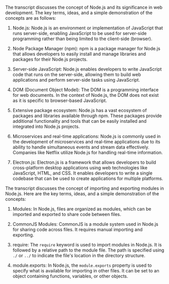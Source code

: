 The transcript discusses the concept of Node.js and its significance in web development. The key terms, ideas, and a simple demonstration of the concepts are as follows:

1. Node.js: Node.js is an environment or implementation of JavaScript that runs server-side, enabling JavaScript to be used for server-side programming rather than being limited to the client-side (browser).

2. Node Package Manager (npm): npm is a package manager for Node.js that allows developers to easily install and manage libraries and packages for their Node.js projects.

3. Server-side JavaScript: Node.js enables developers to write JavaScript code that runs on the server-side, allowing them to build web applications and perform server-side tasks using JavaScript.

4. DOM (Document Object Model): The DOM is a programming interface for web documents. In the context of Node.js, the DOM does not exist as it is specific to browser-based JavaScript.

5. Extensive package ecosystem: Node.js has a vast ecosystem of packages and libraries available through npm. These packages provide additional functionality and tools that can be easily installed and integrated into Node.js projects.

6. Microservices and real-time applications: Node.js is commonly used in the development of microservices and real-time applications due to its ability to handle simultaneous events and stream data effectively. Companies like Netflix utilize Node.js for handling real-time information.

7. Electron.js: Electron.js is a framework that allows developers to build cross-platform desktop applications using web technologies like JavaScript, HTML, and CSS. It enables developers to write a single codebase that can be used to create applications for multiple platforms.




The transcript discusses the concept of importing and exporting modules in Node.js. Here are the key terms, ideas, and a simple demonstration of the concepts:

1. Modules: In Node.js, files are organized as modules, which can be imported and exported to share code between files.

2. CommonJS Modules: CommonJS is a module system used in Node.js for sharing code across files. It requires manual importing and exporting.

3. require: The `require` keyword is used to import modules in Node.js. It is followed by a relative path to the module file. The path is specified using `./` or `../` to indicate the file's location in the directory structure.

4. module.exports: In Node.js, the `module.exports` property is used to specify what is available for importing in other files. It can be set to an object containing functions, variables, or other objects.